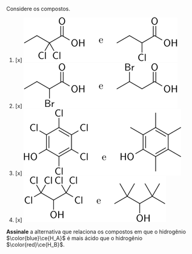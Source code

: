 Considere os compostos.

1. [x] ![](2G30-1D.svg)
2. [x] ![](2G30-2D.svg)
3. [x] ![](2G30-3D.svg)
4. [x] ![](2G30-4D.svg)

**Assinale** a alternativa que relaciona os compostos em que o hidrogênio $\color{blue}\ce{H_A}$ é mais ácido que o hidrogênio $\color{red}\ce{H_B}$.
